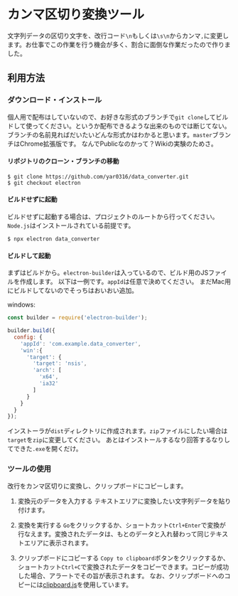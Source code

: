 # カンマ区切り変換ツール

文字列データの区切り文字を、改行コード`\n`もしくは`\s\n`からカンマ`,`に変更します。お仕事でこの作業を行う機会が多く、割合に面倒な作業だったので作りました。

## 利用方法

### ダウンロード・インストール

個人用で配布はしていないので、お好きな形式のブランチで`git clone`してビルドして使ってください。というか配布できるような出来のものでは断じてない。ブランチの名前見ればだいたいどんな形式かはわかると思います。`master`ブランチはChrome拡張版です。
なんでPublicなのかって？Wikiの実験のためさ。

#### リポジトリのクローン・ブランチの移動

```
$ git clone https://github.com/yar0316/data_converter.git
$ git checkout electron
```

#### ビルドせずに起動

ビルドせずに起動する場合は、プロジェクトのルートから行ってください。`Node.js`はインストールされている前提です。
```
$ npx electron data_converter
```

#### ビルドして起動

まずはビルドから。`electron-builder`は入っているので、ビルド用のJSファイルを作成します。
以下は一例です。`appId`は任意で決めてください。
まだMac用にビルドしてないのでそっちはおいおい追加。

windows:
``` build-win.js
const builder = require('electron-builder');

builder.build({
  config: {
    'appId': 'com.example.data_converter',
    'win':{
      'target': {
        'target': 'nsis',
        'arch': [
          'x64',
          'ia32'
        ]
      }
    }
  }
});
```

インストーラが`dist`ディレクトリに作成されます。`zip`ファイルにしたい場合は`target`を`zip`に変更してください。
あとはインストールするなり回答するなりしてできた`.exe`を開くだけ。

### ツールの使用

改行をカンマ区切りに変換し、クリップボードにコピーします。

1. 変換元のデータを入力する
テキストエリアに変換したい文字列データを貼り付けます。

1. 変換を実行する
`Go`をクリックするか、ショートカット`Ctrl+Enter`で変換が行なえます。変換されたデータは、もとのデータと入れ替わって同じテキストエリアに表示されます。

1. クリップボードにコピーする
`Copy to clipboard`ボタンをクリックするか、ショートカット`Ctrl+C`で変換されたデータをコピーできます。コピーが成功した場合、アラートでその旨が表示されます。
なお、クリップボードへのコピーには[clipboard.js](https://clipboardjs.com/)を使用しています。
